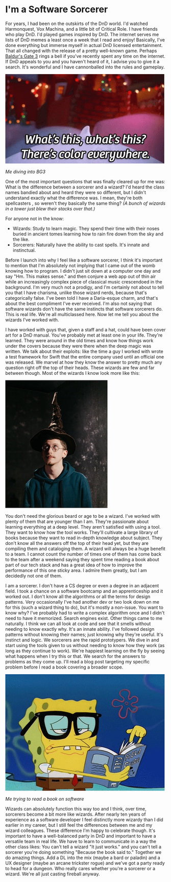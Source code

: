 # I'm a Software Sorcerer

For years, I had been on the outskirts of the DnD world. I'd watched Harmonquest, Vox Machina, and a little bit of Critical Role. I have friends who play DnD. I'd played games inspired by DnD. The internet serves me lists of DnD memes a least once a week that I read and enjoy! Basically, I've done everything but immerse myself in actual DnD licensed entertainment. That all changed with the release of a pretty well-known game. Perhaps [Baldur's Gate 3](https://baldursgate3.game/) rings a bell if you've recently spent any time on the internet. If DnD appeals to you and you haven't heard of it, I advise you to give it a search. It's wonderful and I have cannonballed into the rules and gameplay.

![whats-this.gif](whats-this.gif)

_Me diving into BG3_

One of the most important questions that was finally cleared up for me was: What is the difference between a sorcerer and a wizard? I'd heard the class names bandied about and heard they were so different, but I didn't understand exactly what the difference was. I mean, they're both spellcasters , so weren't they basically the same thing? _(A bunch of wizards in a tower just blew their stacks over that.)_

For anyone not in the know:

- Wizards: Study to learn magic. They spend their time with their noses buried in ancient tomes learning how to rain fire down from the sky and the like.
- Sorcerers: Naturally have the ability to cast spells. It's innate and instinctual.

Before I launch into why I feel like a software sorcerer, I think it's important to mention that I'm absolutely not implying that I came out of the womb knowing how to program. I didn't just sit down at a computer one day and say "Hm. This makes sense." and then conjure a web app out of thin air while an increasingly complex piece of classical music crescendoed in the background. I'm very much not a prodigy, and I'm certainly not about to tell you that I have charisma, unlike those wizard nerds, because that's categorically false. I've been told I have a Daria-esque charm, and that's about the best compliment I've ever received. I'm also not saying that software wizards don't have the same instincts that software sorcerers do. This is real life. We're all multiclassed here. Now let me tell you about the wizards I've worked with.

I have worked with guys that, given a staff and a hat, could have been cover art for a DnD manual. You've probably met at least one in your life. They're learned. They were around in the old times and know how things work under the covers because they were there when the deep magic was written. We talk about their exploits: like the time a guy I worked with wrote a test framework for Swift that the entire company used until an official one was released. We marvel at how they know the answer to pretty much any question right off the top of their heads. These wizards are few and far between though. Most of the wizards I know look more like this:

![young-wizard.jpeg](young-wizard.jpeg)

You don't need the glorious beard or age to be a wizard. I've worked with plenty of them that are younger than I am. They're passionate about learning everything at a deep level. They aren't satisfied with using a tool. They want to know how the tool works. They'll cultivate a large library of books because they want to read in-depth knowledge about subject. They don't know all the answers off the top of their head yet, but they are compiling them and cataloging them. A wizard will always be a huge benefit to a team. I cannot count the number of times one of them has come back to the team after a weekend saying they spent time reading a book about part of our tech stack and has a great idea of how to improve the performance of this one sticky area. I admire them greatly, but I am decidedly not one of them.

I am a sorcerer. I don't have a CS degree or even a degree in an adjacent field. I took a chance on a software bootcamp and an apprenticeship and it worked out. I don't know all the algorithms or all the terms for design patterns. Very occasionally I've had another dev or two look down on me for this (such a wizard thing to do), but it's mostly a non-issue. You want to know why? I've probably had to write a complex algorithm once and I didn't need to have it memorized. Search engines exist. Other things came to me naturally. I think we can all look at code and see that it smells without needing to know exactly why. It's an innate ability. I've followed design patterns without knowing their names; just knowing why they're useful. It's instinct and logic. We sorcerers are the rapid prototypers. We dive in and start using the tools given to us without needing to know how they work (as long as they continue to work). We're happiest learning on the fly by seeing what happens when I try this or that. We search for the answers to problems as they come up. I'll read a blog post targeting my specific problem before I read a book covering a broader scope.

![boring-book.gif](boring-book.gif)

_Me trying to read a book on software_

Wizards can absolutely function this way too and I think, over time, sorcerers become a bit more like wizards. After nearly ten years of experience as a software developer I feel distinctly more wizardy than I did earlier in my career, but I still feel the differences between me and my wizard colleagues. These difference I'm happy to celebrate though. It's important to have a well-balanced party in DnD and important to have a versatile team in real life. We have to learn to communicate in a way the other class likes: You can't tell a wizard "It just works." and you can't tell a sorcerer you're doing something "Because the book said to." Together we do amazing things. Add a DL into the mix (maybe a bard or paladin) and a UX designer (maybe an arcane trickster rogue) and we've got a party ready to head for a dungeon. Who really cares whether you're a sorcerer or a wizard. We're all just casting fireball anyway.